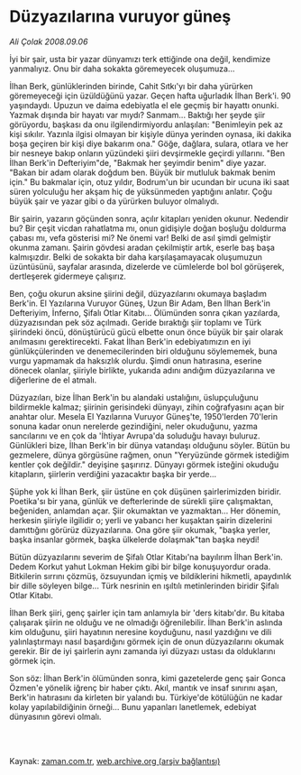 # Düzyazılarına vuruyor güneş

*Ali Çolak 2008.09.06*

<td class="columnist-detail">
<p>İyi bir şair, usta bir yazar dünyamızı terk ettiğinde ona değil, kendimize yanmalıyız. Onu bir daha sokakta göremeyecek oluşumuza...</p>
<p>
<div id="haberMetinDiv">
<p>İlhan Berk, günlüklerinden birinde, Cahit Sıtkı'yı bir daha yürürken göremeyeceği için üzüldüğünü yazar. Geçen hafta uğurladık İlhan Berk'i. 90 yaşındaydı. Upuzun ve daima edebiyatla el ele geçmiş bir hayattı onunki. Yazmak dışında bir hayatı var mıydı? Sanmam... Baktığı her şeyde şiir görüyordu, başkası da onu ilgilendirmiyordu anlaşılan: "Benimleyin pek az kişi sıkılır. Yazınla ilgisi olmayan bir kişiyle dünya yerinden oynasa, iki dakika boşa geçiren bir kişi diye bakarım ona." Göğe, dağlara, sulara, otlara ve her bir nesneye bakıp onların yüzündeki şiiri devşirmekle geçirdi yıllarını. "Ben İlhan Berk'in Defteriyim"de, "Bakmak her şeyimdir benim" diye yazar. "Bakan bir adam olarak doğdum ben. Büyük bir mutluluk bakmak benim için." Bu bakmalar için, otuz yıldır, Bodrum'un bir ucundan bir ucuna iki saat süren yolculuğu her akşam hiç de yüksünmeden yaptığını anlatır. Çoğu büyük şair ve yazar gibi o da yürürken buluyor olmalıydı.
<p> Bir şairin, yazarın göçünden sonra, açılır kitapları yeniden okunur. Nedendir bu? Bir çeşit vicdan rahatlatma mı, onun gidişiyle doğan boşluğu doldurma çabası mı, vefa gösterisi mi? Ne önemi var! Belki de asıl şimdi gelmiştir okunma zamanı. Şairin gövdesi aradan çekilmiştir artık, eserle baş başa kalmışızdır. Belki de sokakta bir daha karşılaşamayacak oluşumuzun üzüntüsünü, sayfalar arasında, dizelerde ve cümlelerde bol bol görüşerek, dertleşerek gidermeye çalışırız. 
<p> Ben, çoğu okurun aksine şiirini değil, düzyazılarını okumaya başladım Berk'in. El Yazılarına Vuruyor Güneş, Uzun Bir Adam, Ben İlhan Berk'in Defteriyim, İnferno, Şifalı Otlar Kitabı... Ölümünden sonra çıkan yazılarda, düzyazısından pek söz açılmadı. Geride bıraktığı şiir toplamı ve Türk şiirindeki öncü, dönüştürücü gücü elbette onun önce büyük bir şair olarak anılmasını gerektirecekti. Fakat İlhan Berk'in edebiyatımızın en iyi günlükçülerinden ve denemecilerinden biri olduğunu söylememek, buna vurgu yapmamak da haksızlık olurdu. Şimdi onun hatırasına, eserine dönecek olanlar, şiiriyle birlikte, yukarıda adını andığım düzyazılarına ve diğerlerine de el atmalı. 
<p> Düzyazıları, bize İlhan Berk'in bu alandaki ustalığını, üslupçuluğunu bildirmekle kalmaz; şiirinin gerisindeki dünyayı, zihin coğrafyasını açan bir anahtar olur. Mesela El Yazılarına Vuruyor Güneş'te, 1950'lerden 70'lerin sonuna kadar onun nerelerde gezindiğini, neler okuduğunu, yazma sancılarını ve en çok da 'İhtiyar Avrupa'da soluduğu havayı buluruz. Günlükleri bize, İlhan Berk'in bir dünya vatandaşı olduğunu söyler. Bütün bu gezmelere, dünya görgüsüne rağmen, onun "Yeryüzünde görmek istediğim kentler çok değildir." deyişine şaşırırız. Dünyayı görmek isteğini okuduğu kitapların, şiirlerin verdiğini yazacaktır başka bir yerde...
<p> Şüphe yok ki İlhan Berk, şiir üstüne en çok düşünen şairlerimizden biridir. Poetika'sı bir yana, günlük ve defterlerinde de sürekli şiire çalışmaktan, beğeniden, anlamdan açar. Şiir okumaktan ve yazmaktan... Her dönemin, herkesin şiiriyle ilgilidir o; yerli ve yabancı her kuşaktan şairin dizelerini damıttığını görürüz düzyazılarına. Ona göre şiir okumak, "başka yerler, başka insanlar görmek, başka ülkelerde dolaşmak"tan başka neydi!
<p> Bütün düzyazılarını severim de Şifalı Otlar Kitabı'na bayılırım İlhan Berk'in. Dedem Korkut yahut Lokman Hekim gibi bir bilge konuşuyordur orada. Bitkilerin sırrını çözmüş, özsuyundan içmiş ve bildiklerini hikmetli, apaydınlık bir dille söyleyen bilge... Türk nesrinin en ışıltılı metinlerinden biridir Şifalı Otlar Kitabı. 
<p> İlhan Berk şiiri, genç şairler için tam anlamıyla bir 'ders kitabı'dır. Bu kitaba çalışarak şiirin ne olduğu ve ne olmadığı öğrenilebilir. İlhan Berk'in aslında kim olduğunu, şiiri hayatının neresine koyduğunu, nasıl yazdığını ve dili yalınlaştırmayı nasıl başardığını görmek için de onun düzyazılarını okumak gerekir. Bir de iyi şairlerin aynı zamanda iyi düzyazı ustası da olduklarını görmek için.
<p> Son söz: İlhan Berk'in ölümünden sonra, kimi gazetelerde genç şair Gonca Özmen'e yönelik iğrenç bir haber çıktı. Akıl, mantık ve insaf sınırını aşan, Berk'in hatırasını da kirleten bir yalandı bu. Türkiye'de kötülüğün ne kadar kolay yapılabildiğinin örneği... Bunu yapanları lanetlemek, edebiyat dünyasının görevi olmalı.</p></p></p></p></p></p></p></p></div>
</p>


<p><br>
		 </br></p></td>

Kaynak: [zaman.com.tr](http://zaman.com.tr/yazar.do?yazino=734746), [web.archive.org (arşiv bağlantısı)](http://web.archive.org/web/20120415125618/http://www.zaman.com.tr:80/yazar.do?yazino=734746)
